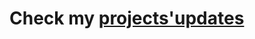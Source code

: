 # Check my [projects'updates][] 
[projects'updates]: https://leoribasnascimento.github.io/Projects/
